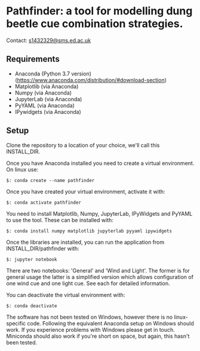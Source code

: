 # Pathfinder: a tool for modelling dung beetle cue combination strategies. #
Contact: s1432329@sms.ed.ac.uk

## Requirements ##
- Anaconda (Python 3.7 version) (https://www.anaconda.com/distribution/#download-section)
- Matplotlib (via Anaconda)
- Numpy (via Anaconda)
- JupyterLab (via Anaconda)
- PyYAML (via Anaconda)
- IPywidgets (via Anaconda)

## Setup ##
Clone the repository to a location of your choice, we'll call this INSTALL_DIR.

Once you have Anaconda installed you need to create a virtual environment. On
linux use:

`$: conda create --name pathfinder`

Once you have created your virtual environment, activate it with:

`$: conda activate pathfinder`

You need to install Matplotlib, Numpy, JupyterLab, IPyWidgets and PyYAML to use
the tool. These can be installed with:

`$: conda install numpy matplotlib jupyterlab pyyaml ipywidgets`

Once the libraries are installed, you can run the application from
INSTALL_DIR/pathfinder with:

`$: jupyter notebook`

There are two notebooks: 'General' and 'Wind and Light'. The former is for
general usage the latter is a simplified version which allows configuration
of one wind cue and one light cue. See each for detailed information.

You can deactivate the virtual environment with:

`$: conda deactivate`

The software has not been tested on Windows, however there is no linux-specific
code. Following the equivalent Anaconda setup on Windows should work. If you
experience problems with Windows please get in touch. Miniconda should also
work if you're short on space, but again, this hasn't been tested.
